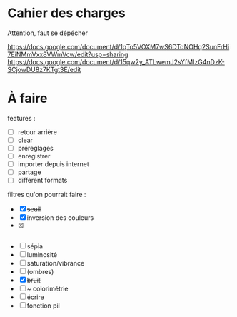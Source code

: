 # Cahier des charges
Attention, faut se dépécher

https://docs.google.com/document/d/1qTo5VOXM7wS6DTdNOHq2SunFrHi7EiNMmVxx8VWmVcw/edit?usp=sharing
https://docs.google.com/document/d/15qw2y_ATLwemJ2sYfMIzG4nDzK-SCjowDU8z7KTgt3E/edit

# À faire

features :
 - [ ] retour arrière
 - [ ] clear
 - [ ] préreglages
 - [ ] enregistrer
 - [ ] importer depuis internet
 - [ ] partage
 - [ ] different  formats
 
 filtres qu'on pourrait faire :
 - [x] ~~seuil~~
 - [x] ~~inversion des couleurs~~
 - [x] ~~~~noir et blanc~~
 - [ ] sépia
 - [ ] luminosité
 - [ ] saturation/vibrance
 - [ ] (ombres)
 - [x] ~~bruit~~
 - [ ] ~ colorimétrie
 - [ ] écrire
 - [ ] fonction pil
